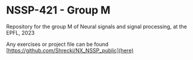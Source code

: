 # NSSP-421 - Group M
Repository for the group M of Neural signals and signal processing, at the EPFL, 2023

Any exercises or project file can be found [https://github.com/Shrecki/NX_NSSP_public](here)